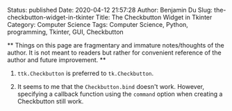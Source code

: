 Status: published
Date: 2020-04-12 21:57:28
Author: Benjamin Du
Slug: the-checkbutton-widget-in-tkinter
Title: The Checkbutton Widget in Tkinter
Category: Computer Science
Tags: Computer Science, Python, programming, Tkinter, GUI, Checkbutton

**
Things on this page are fragmentary and immature notes/thoughts of the author.
It is not meant to readers but rather for convenient reference of the author and future improvement.
**


1. `ttk.Checkbutton` is preferred to `tk.Checkbutton`.

2. It seems to me that the `Checkbutton.bind` doesn't work.
    However, 
    specifying a callback function using the `command` option 
    when creating a Checkbutton still work.
